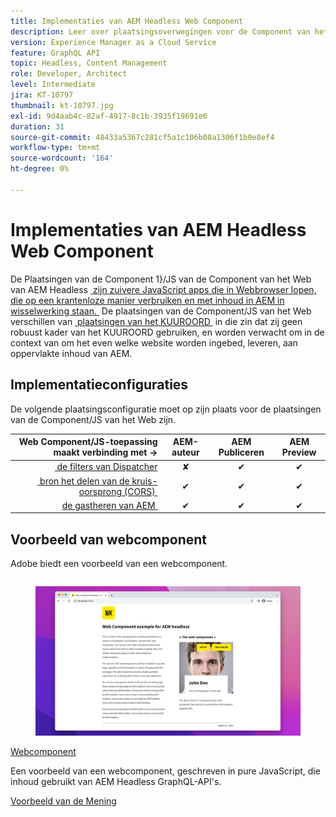 ```yaml
---
title: Implementaties van AEM Headless Web Component
description: Leer over plaatsingsoverwegingen voor de Component van het Web/zuivere op JS-Gebaseerde plaatsingen van AEM Headless.
version: Experience Manager as a Cloud Service
feature: GraphQL API
topic: Headless, Content Management
role: Developer, Architect
level: Intermediate
jira: KT-10797
thumbnail: kt-10797.jpg
exl-id: 9d4aab4c-82af-4917-8c1b-3935f19691e6
duration: 31
source-git-commit: 48433a5367c281cf5a1c106b08a1306f1b0e8ef4
workflow-type: tm+mt
source-wordcount: '164'
ht-degree: 0%

---
```


# Implementaties van AEM Headless Web Component

De Plaatsingen van de Component 1&rbrace;/JS van de Component van het Web van AEM Headless [&#x200B; zijn zuivere JavaScript apps die in Webbrowser lopen, die op een krantenloze manier verbruiken en met inhoud in AEM in wisselwerking staan. &#x200B;](https://developer.mozilla.org/en-US/docs/Web/Web_Components) De plaatsingen van de Component/JS van het Web verschillen van [&#x200B; plaatsingen van het KUUROORD &#x200B;](./spa.md) in die zin dat zij geen robuust kader van het KUUROORD gebruiken, en worden verwacht om in de context van om het even welke website worden ingebed, leveren, aan oppervlakte inhoud van AEM.


## Implementatieconfiguraties

De volgende plaatsingsconfiguratie moet op zijn plaats voor de plaatsingen van de Component/JS van het Web zijn.

| Web Component/JS-toepassing maakt verbinding met → | AEM-auteur | AEM Publiceren | AEM Preview |
|---------------------------------------------------:|:----------:|:-----------:|:-----------:|
| [&#x200B; de filters van Dispatcher &#x200B;](./configurations/dispatcher-filters.md) | ✘ | ✔ | ✔ |
| [&#x200B; bron het delen van de kruis-oorsprong (CORS) &#x200B;](./configurations/cors.md) | ✔ | ✔ | ✔ |
| [&#x200B; de gastheren van AEM &#x200B;](./configurations/aem-hosts.md) | ✔ | ✔ | ✔ |

## Voorbeeld van webcomponent

Adobe biedt een voorbeeld van een webcomponent.

<div class="columns is-multiline">
    <!-- Web Component -->
    <div class="column is-half-tablet is-half-desktop is-one-third-widescreen" aria-label="Web Component" tabindex="0">
       <div class="card">
           <div class="card-image">
               <figure class="image is-16by9">
                   <a href="../example-apps/web-component.md" title="Webcomponent" tabindex="-1">
                       <img class="is-bordered-r-small" src="../example-apps/assets/web-component/web-component-card.png" alt="Webcomponent">
                   </a>
               </figure>
           </div>
           <div class="card-content is-padded-small">
               <div class="content">
                   <p class="headline is-size-6 has-text-weight-bold"><a href="../example-apps/web-component.md" title="Webcomponent">Webcomponent</a></p>
                   <p class="is-size-6">Een voorbeeld van een webcomponent, geschreven in pure JavaScript, die inhoud gebruikt van AEM Headless GraphQL-API's.</p>
                   <a href="../example-apps/web-component.md" class="spectrum-Button spectrum-Button--outline spectrum-Button--primary spectrum-Button--sizeM">
                       <span class="spectrum-Button-label has-no-wrap has-text-weight-bold"> Voorbeeld van de Mening </span>
                   </a>
               </div>
           </div>
       </div>
    </div>
</div>
